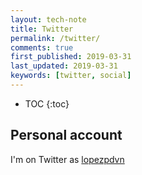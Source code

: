```yaml
---
layout: tech-note
title: Twitter
permalink: /twitter/
comments: true
first_published: 2019-03-31
last_updated: 2019-03-31
keywords: [twitter, social]
---
```


* TOC
{:toc}

## Personal account

I'm on Twitter as
[lopezpdvn](https://twitter.com/lopezpdvn)
